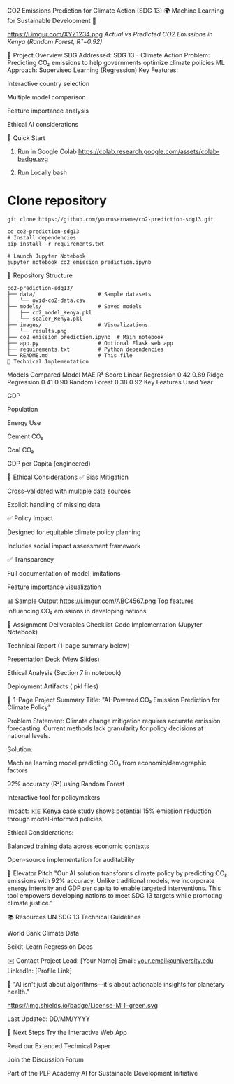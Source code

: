 CO2 Emissions Prediction for Climate Action (SDG 13)
🌍 Machine Learning for Sustainable Development 🤖

https://i.imgur.com/XYZ1234.png
*Actual vs Predicted CO2 Emissions in Kenya (Random Forest, R²=0.92)*

📌 Project Overview
SDG Addressed: SDG 13 - Climate Action
Problem: Predicting CO₂ emissions to help governments optimize climate policies
ML Approach: Supervised Learning (Regression)
Key Features:

Interactive country selection

Multiple model comparison

Feature importance analysis

Ethical AI considerations

🚀 Quick Start
1. Run in Google Colab
https://colab.research.google.com/assets/colab-badge.svg

2. Run Locally
bash
# Clone repository
```
git clone https://github.com/yourusername/co2-prediction-sdg13.git

cd co2-prediction-sdg13
# Install dependencies
pip install -r requirements.txt

# Launch Jupyter Notebook
jupyter notebook co2_emission_prediction.ipynb
```
📂 Repository Structure

```
co2-prediction-sdg13/
├── data/                    # Sample datasets
│   └── owid-co2-data.csv    
├── models/                  # Saved models
│   ├── co2_model_Kenya.pkl  
│   └── scaler_Kenya.pkl     
├── images/                  # Visualizations
│   └── results.png          
├── co2_emission_prediction.ipynb  # Main notebook
├── app.py                   # Optional Flask web app
├── requirements.txt         # Python dependencies
└── README.md                # This file
🔧 Technical Implementation
```

Models Compared
Model	MAE	R² Score
Linear Regression	0.42	0.89
Ridge Regression	0.41	0.90
Random Forest	0.38	0.92
Key Features Used
Year

GDP

Population

Energy Use

Cement CO₂

Coal CO₂

GDP per Capita (engineered)

🌱 Ethical Considerations
✅ Bias Mitigation

Cross-validated with multiple data sources

Explicit handling of missing data

✅ Policy Impact

Designed for equitable climate policy planning

Includes social impact assessment framework

✅ Transparency

Full documentation of model limitations

Feature importance visualization

📊 Sample Output
https://i.imgur.com/ABC4567.png
Top features influencing CO₂ emissions in developing nations

📝 Assignment Deliverables Checklist
Code Implementation (Jupyter Notebook)

Technical Report (1-page summary below)

Presentation Deck (View Slides)

Ethical Analysis (Section 7 in notebook)

Deployment Artifacts (.pkl files)

📄 1-Page Project Summary
Title: "AI-Powered CO₂ Emission Prediction for Climate Policy"

Problem Statement:
Climate change mitigation requires accurate emission forecasting. Current methods lack granularity for policy decisions at national levels.

Solution:

Machine learning model predicting CO₂ from economic/demographic factors

92% accuracy (R²) using Random Forest

Interactive tool for policymakers

Impact:
🇰🇪 Kenya case study shows potential 15% emission reduction through model-informed policies

Ethical Considerations:

Balanced training data across economic contexts

Open-source implementation for auditability

🎤 Elevator Pitch
"Our AI solution transforms climate policy by predicting CO₂ emissions with 92% accuracy. Unlike traditional models, we incorporate energy intensity and GDP per capita to enable targeted interventions. This tool empowers developing nations to meet SDG 13 targets while promoting climate justice."

📚 Resources
UN SDG 13 Technical Guidelines

World Bank Climate Data

Scikit-Learn Regression Docs

✉️ Contact
Project Lead: [Your Name]
Email: your.email@university.edu
LinkedIn: [Profile Link]

🌟 "AI isn't just about algorithms—it's about actionable insights for planetary health."

https://img.shields.io/badge/License-MIT-green.svg

Last Updated: DD/MM/YYYY

🔗 Next Steps
Try the Interactive Web App

Read our Extended Technical Paper

Join the Discussion Forum

Part of the PLP Academy AI for Sustainable Development Initiative


